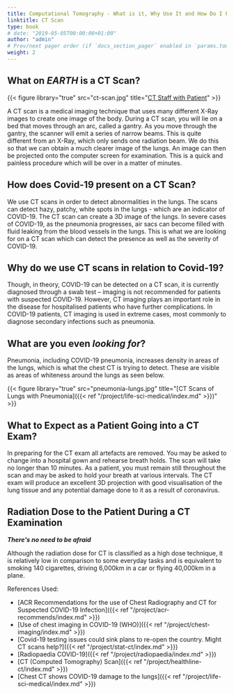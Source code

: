 ```yaml
---
title: Computational Tomography - What is it, Why Use It and How Do I Prepare for It?
linktitle: CT Scan
type: book
# date: "2019-05-05T00:00:00+01:00"
author: "admin"
# Prev/next pager order (if `docs_section_pager` enabled in `params.toml`)
weight: 2
---
```


## What on **_EARTH_** is a CT Scan?

{{< figure library="true" src="ct-scan.jpg" title="[CT Staff with Patient](https://www.amberusa.com/blog/the-ct-scanning-procedure/)" >}}

A CT scan is a medical imaging technique that uses many different X-Ray images to create one image of the body. During a CT scan, you will lie on a bed that moves through an arc, called a gantry. As you move through the gantry, the scanner will emit a series of narrow beams. This is quite different from an X-Ray, which only sends one radiation beam. We do this so that we can obtain a much clearer image of the lungs. An image can then be projected onto the computer screen for examination. This is a quick and painless procedure which will be over in a matter of minutes. 

## How does Covid-19 present on a CT Scan?

We use CT scans in order to detect abnormalities in the lungs. The scans can detect hazy, patchy, white spots in the lungs - which are an indicator of COVID-19. The CT scan can create a 3D image of the lungs. In severe cases of COVID-19, as the pneumonia progresses, air sacs can become filled with fluid leaking from the blood vessels in the lungs. This is what we are looking for on a CT scan which can detect the presence as well as the severity of COVID-19.  

## Why do we use CT scans in relation to Covid-19?

Though, in theory, COVID-19 can be detected on a CT scan, it is currently diagnosed through a swab test – imaging is not recommended for patients with suspected COVID-19. However, CT imaging plays an important role in the disease for hospitalised patients who have further complications. In COVID-19 patients, CT imaging is used in extreme cases, most commonly to diagnose secondary infections such as pneumonia.

## What are you even _looking for_?

Pneumonia, including COVID-19 pneumonia, increases density in areas of the lungs, which is what the chest CT is trying to detect. These are visible as areas of whiteness around the lungs as seen below.

{{< figure library="true" src="pneumonia-lungs.jpg" title="[CT Scans of Lungs with Pneumonia]({{< ref "/project/life-sci-medical/index.md" >}})" >}}



<!---
diff authors above and below
-->



## What to Expect as a Patient Going into a CT Exam?

In preparing for the CT exam all artefacts are removed. You may be asked to change into a hospital gown and rehearse breath holds. The scan will take no longer than 10 minutes. As a patient, you must remain still throughout the scan and may be asked to hold your breath at various intervals. The CT exam will produce an excellent 3D projection with good visualisation of the lung tissue and any potential damage done to it as a result of coronavirus.

## Radiation Dose to the Patient During a CT Examination

**_There's no need to be afraid_**

Although the radiation dose for CT is classified as a high dose technique, it is relatively low in comparison to some everyday tasks and is equivalent to smoking 140 cigarettes, driving 6,000km in a car or flying 40,000km in a plane. 

References Used:

* [ACR Recommendations for the use of Chest Radiography and CT for Suspected COVID-19 Infection]({{< ref "/project/acr-recommends/index.md" >}})
* [Use of chest imaging in COVID-19 (WHO)]({{< ref "/project/chest-imaging/index.md" >}})
* [Covid-19 testing issues could sink plans to re-open the country. Might CT scans help?]({{< ref "/project/stat-ct/index.md" >}})
* [Radiopaedia COVID-19]({{< ref "/project/radiopaedia/index.md" >}})
* [CT (Computed Tomography) Scan]({{< ref "/project/healthline-ct/index.md" >}})
* [Chest CT shows COVID-19 damage to the lungs]({{< ref "/project/life-sci-medical/index.md" >}})
